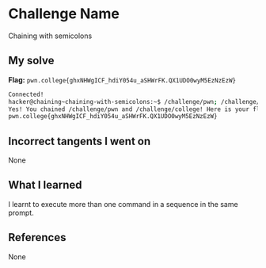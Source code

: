 # Challenge Name
Chaining with semicolons

## My solve
**Flag:** `pwn.college{ghxNHWgICF_hdiY054u_aSHWrFK.QX1UDO0wyM5EzNzEzW}`


```bash
Connected!
hacker@chaining~chaining-with-semicolons:~$ /challenge/pwn; /challenge/college
Yes! You chained /challenge/pwn and /challenge/college! Here is your flag:
pwn.college{ghxNHWgICF_hdiY054u_aSHWrFK.QX1UDO0wyM5EzNzEzW}

```

## Incorrect tangents I went on
None

## What I learned
I learnt to execute more than one command in a sequence in the same prompt.

## References 
None
